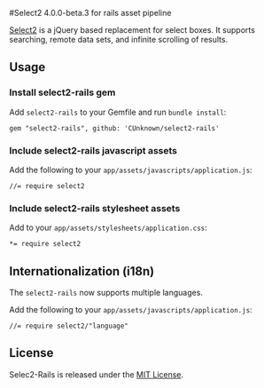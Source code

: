 #Select2 4.0.0-beta.3 for rails asset pipeline

[Select2](https://github.com/select2/select2) is a jQuery based replacement for select boxes. It supports searching, remote data sets, and infinite scrolling of results.

## Usage

### Install select2-rails gem

Add `select2-rails` to your Gemfile and run `bundle install`:

	gem "select2-rails", github: 'CUnknown/select2-rails'

### Include select2-rails javascript assets

Add the following to your `app/assets/javascripts/application.js`:

	//= require select2

### Include select2-rails stylesheet assets

Add to your `app/assets/stylesheets/application.css`:

	*= require select2

## Internationalization (i18n)

The `select2-rails` now supports multiple languages.

Add the following to your `app/assets/javascripts/application.js`:

	//= require select2/"language"

## License

Selec2-Rails is released under the [MIT License](http://www.opensource.org/licenses/MIT).
